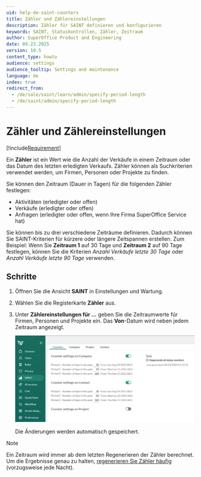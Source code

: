 ```yaml
---
uid: help-de-saint-counters
title: Zähler und Zählereinstellungen
description: Zähler für SAINT definieren und konfigurieren
keywords: SAINT, Statuskontrollen, Zähler, Zeitraum
author: SuperOffice Product and Engineering
date: 09.23.2025
version: 10.5
content_type: howto
audience: settings
audience_tooltip: Settings and maintenance
language: de
index: true
redirect_from:
  - /de/sale/saint/learn/admin/specify-period-length
  - /de/saint/admin/specify-period-length
---
```


# Zähler und Zählereinstellungen

[!include[Requirement](../includes/note-saint-req.md)]

Ein **Zähler** ist ein Wert wie die Anzahl der Verkäufe in einem Zeitraum oder das Datum des letzten erledigten Verkaufs. Zähler können als Suchkriterien verwendet werden, um Firmen, Personen oder Projekte zu finden.

Sie können den Zeitraum (Dauer in Tagen) für die folgenden Zähler festlegen:

* Aktivitäten (erledigter oder offen)
* Verkäufe (erledigter oder offen)
* Anfragen (erledigter oder offen, wenn Ihre Firma SuperOffice Service hat)

Sie können bis zu drei verschiedene Zeiträume definieren. Dadurch können Sie SAINT-Kriterien für kürzere oder längere Zeitspannen erstellen. Zum Beispiel: Wenn Sie **Zeitraum 1** auf 30 Tage und **Zeitraum 2** auf 90 Tage festlegen, können Sie die Kriterien *Anzahl Verkäufe letzte 30 Tage* oder *Anzahl Verkäufe letzte 90 Tage* verwenden.

## Schritte

1. Öffnen Sie die Ansicht **SAINT** in Einstellungen und Wartung.

1. Wählen Sie die Registerkarte **Zähler** aus.

1. Unter **Zählereinstellungen für ...** geben Sie die Zeitraumwerte für Firmen, Personen und Projekte ein. Das **Von**-Datum wird neben jedem Zeitraum angezeigt.

    ![SAINT-Zählereinstellungen auf der Registerkarte Zähler bearbeiten -screenshot][img1]

    Die Änderungen werden automatisch gespeichert.

> [!NOTE]
> Ein Zeitraum wird immer ab dem letzten Regenerieren der Zähler berechnet. Um die Ergebnisse genau zu halten, [regenerieren Sie Zähler häufig][2] (vorzugsweise jede Nacht).

<!-- Referenced links -->
[2]: update.md#regen

<!-- Referenced images -->
[img1]: ../../../media/loc/en/saint/counter-settings.png
